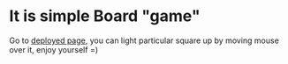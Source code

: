 # It is simple Board "game"
Go to [deployed page](https://sangrejustos.github.io/Board-simple-game/), you can light particular square up by moving mouse over it, enjoy yourself =)
